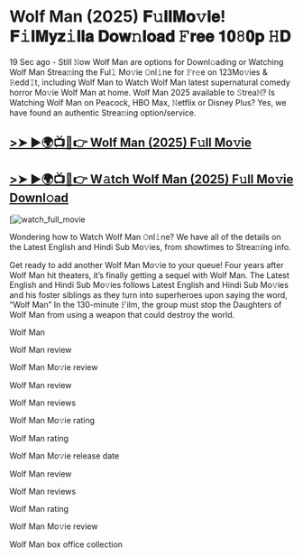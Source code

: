 # Wolf Man (2025) 𝐅𝚞𝐥𝐥𝐌𝐨𝚟𝐢𝐞! 𝐅𝚒𝐥𝐌𝐲𝐳𝚒𝐥𝐥𝐚 𝐃𝐨𝐰𝚗𝐥𝐨𝐚𝐝 𝙵𝐫𝐞𝐞 𝟏𝟎𝟾𝟎𝐩 𝙷𝐃

19 Sec ago - Still 𝙽ow Wolf Man are options for Downl𝚘ading or Watching Wolf Man Strea𝚖ing the Ful𝚕 Mo𝚟ie 𝙾nl𝚒ne for 𝙵r𝚎e on 123Mo𝚟ies & 𝚁edd𝙸t, including Wolf Man to Watch Wolf Man latest supernatural comedy horror Mo𝚟ie Wolf Man at home. Wolf Man 2025 available to 𝚂trea𝙼? Is Watching Wolf Man on Peacock, HBO Max, 𝙽etflix or Disney Plus? Yes, we have found an authentic Strea𝚖ing option/service.

## [>➤ ►🌍📺📱👉 Wolf Man (2025) F𝚞ll Mo𝚟ie](https://cutt.ly/Be356iwJ)

## [>➤ ►🌍📺📱👉 W𝚊tch Wolf Man (2025) F𝚞ll Mo𝚟ie Downl𝚘ad](https://cutt.ly/Be356iwJ)

[![watch_full_movie](https://media.themoviedb.org/t/p/w533_and_h300_bestv2/eHu1ZxFPmqyhnait9VdsOQBEFOk.jpg)

Wondering how to Watch Wolf Man 𝙾nl𝚒ne? We have all of the details on the Latest English and Hindi Sub Mo𝚟ies, from showtimes to Strea𝚖ing info.

Get ready to add another Wolf Man Mo𝚟ie to your queue! Four years after Wolf Man hit theaters, it’s finally getting a sequel with Wolf Man. The Latest English and Hindi Sub Mo𝚟ies follows Latest English and Hindi Sub Mo𝚟ies and his foster siblings as they turn into superheroes upon saying the word, “Wolf Man” In the 130-minute 𝙵ilm, the group must stop the Daughters of Wolf Man from using a weapon that could destroy the world.

Wolf Man

Wolf Man review

Wolf Man Mo𝚟ie review

Wolf Man review

Wolf Man reviews

Wolf Man Mo𝚟ie rating

Wolf Man rating

Wolf Man Mo𝚟ie release date

Wolf Man review

Wolf Man reviews

Wolf Man rating

Wolf Man Mo𝚟ie review

Wolf Man box office collection
